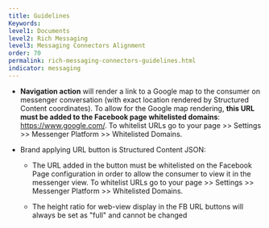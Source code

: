 ```yaml
---
title: Guidelines
Keywords:
level1: Documents
level2: Rich Messaging
level3: Messaging Connectors Alignment
order: 70
permalink: rich-messaging-connectors-guidelines.html
indicator: messaging
---
```


* **Navigation action** will render a link to a Google map to the consumer on messenger conversation (with exact location rendered by Structured Content coordinates).
To allow for the Google map rendering, **this URL must be added to the Facebook page whitelisted domains**: https://www.google.com/.
To whitelist URLs go to your page >> Settings >> Messenger Platform >> Whitelisted Domains.

* Brand applying URL button is Structured Content JSON:

    * The URL added in the button must be whitelisted on the Facebook Page configuration in order to allow the consumer to view it in the messenger view.
    To whitelist URLs go to your page >> Settings >> Messenger Platform >> Whitelisted Domains.

    * The height ratio for web-view display in the FB URL buttons will always be set as "full" and cannot be changed
